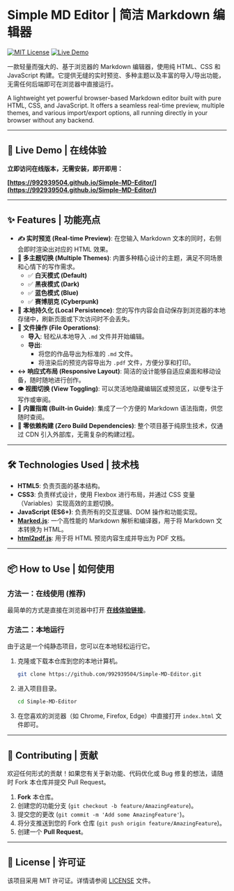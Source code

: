 # Simple MD Editor | 简洁 Markdown 编辑器

[![MIT License](https://img.shields.io/github/license/992939504/Simple-MD-Editor)](https://github.com/992939504/Simple-MD-Editor/blob/main/LICENSE)
[![Live Demo](https://img.shields.io/github/deployments/992939504/Simple-MD-Editor/github-pages?label=Live%20Demo&style=flat-square)](https://992939504.github.io/Simple-MD-Editor/)

一款轻量而强大的、基于浏览器的 Markdown 编辑器，使用纯 HTML、CSS 和 JavaScript 构建。它提供无缝的实时预览、多种主题以及丰富的导入/导出功能，无需任何后端即可在浏览器中直接运行。

A lightweight yet powerful browser-based Markdown editor built with pure HTML, CSS, and JavaScript. It offers a seamless real-time preview, multiple themes, and various import/export options, all running directly in your browser without any backend.

---

## 🚀 Live Demo | 在线体验

**立即访问在线版本，无需安装，即开即用：**

**[https://992939504.github.io/Simple-MD-Editor/](https://992939504.github.io/Simple-MD-Editor/)**

---

## ✨ Features | 功能亮点

-   **✍️ 实时预览 (Real-time Preview)**: 在您输入 Markdown 文本的同时，右侧会即时渲染出对应的 HTML 效果。
-   **🎨 多主题切换 (Multiple Themes)**: 内置多种精心设计的主题，满足不同场景和心情下的写作需求。
    -   ✅ **白天模式 (Default)**
    -   ✅ **黑夜模式 (Dark)**
    -   ✅ **蓝色模式 (Blue)**
    -   ✅ **赛博朋克 (Cyberpunk)**
-   **💾 本地持久化 (Local Persistence)**: 您的写作内容会自动保存到浏览器的本地存储中，刷新页面或下次访问时不会丢失。
-   **📂 文件操作 (File Operations)**:
    -   **导入**: 轻松从本地导入 `.md` 文件并开始编辑。
    -   **导出**:
        -   将您的作品导出为标准的 `.md` 文件。
        -   将渲染后的预览内容导出为 `.pdf` 文件，方便分享和打印。
-   **↔️ 响应式布局 (Responsive Layout)**: 简洁的设计能够自适应桌面和移动设备，随时随地进行创作。
-   **👁️ 视图切换 (View Toggling)**: 可以灵活地隐藏编辑区或预览区，以便专注于写作或审阅。
-   **📘 内置指南 (Built-in Guide)**: 集成了一个方便的 Markdown 语法指南，供您随时查阅。
-   **🧩 零依赖构建 (Zero Build Dependencies)**: 整个项目基于纯原生技术，仅通过 CDN 引入外部库，无需复杂的构建过程。

---

## 🛠️ Technologies Used | 技术栈

-   **HTML5**: 负责页面的基本结构。
-   **CSS3**: 负责样式设计，使用 Flexbox 进行布局，并通过 CSS 变量（Variables）实现高效的主题切换。
-   **JavaScript (ES6+)**: 负责所有的交互逻辑、DOM 操作和功能实现。
-   **[Marked.js](https://marked.js.org/)**: 一个高性能的 Markdown 解析和编译器，用于将 Markdown 文本转换为 HTML。
-   **[html2pdf.js](https://github.com/eKoopmans/html2pdf.js)**: 用于将 HTML 预览内容生成并导出为 PDF 文档。

---

## 📦 How to Use | 如何使用

### 方法一：在线使用 (推荐)

最简单的方式是直接在浏览器中打开 **[在线体验链接](https://992939504.github.io/Simple-MD-Editor/)**。

### 方法二：本地运行

由于这是一个纯静态项目，您可以在本地轻松运行它。

1.  克隆或下载本仓库到您的本地计算机。
    ```bash
    git clone https://github.com/992939504/Simple-MD-Editor.git
    ```
2.  进入项目目录。
    ```bash
    cd Simple-MD-Editor
    ```
3.  在您喜欢的浏览器（如 Chrome, Firefox, Edge）中直接打开 `index.html` 文件即可。

---

## 🤝 Contributing | 贡献

欢迎任何形式的贡献！如果您有关于新功能、代码优化或 Bug 修复的想法，请随时 Fork 本仓库并提交 Pull Request。

1.  **Fork** 本仓库。
2.  创建您的功能分支 (`git checkout -b feature/AmazingFeature`)。
3.  提交您的更改 (`git commit -m 'Add some AmazingFeature'`)。
4.  将分支推送到您的 Fork 仓库 (`git push origin feature/AmazingFeature`)。
5.  创建一个 **Pull Request**。

---

## 📄 License | 许可证

该项目采用 MIT 许可证。详情请参阅 [LICENSE](https://github.com/992939504/Simple-MD-Editor/blob/main/LICENSE) 文件。
```
